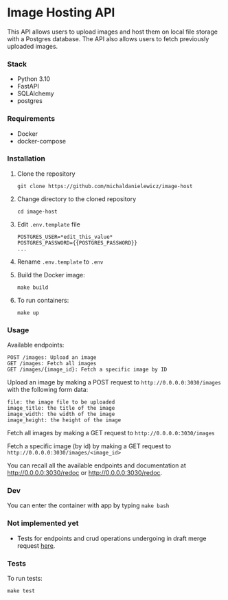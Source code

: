 # Image Hosting API

This API allows users to upload images and host them on local file storage with a Postgres database. The API also allows users to fetch previously uploaded images.


### Stack

* Python 3.10
* FastAPI
* SQLAlchemy
* postgres

### Requirements

* Docker
* docker-compose

### Installation

1. Clone the repository

    `git clone https://github.com/michaldanielewicz/image-host`  
  

2. Change directory to the cloned repository

    `cd image-host`


3. Edit `.env.template` file

    ```
    POSTGRES_USER=*edit_this_value*
    POSTGRES_PASSWORD={{POSTGRES_PASSWORD}}
    ...
    ```


4. Rename `.env.template` to `.env`


5. Build the Docker image:

    `make build`


6. To run containers:

   `make up`


### Usage

Available endpoints:

    POST /images: Upload an image
    GET /images: Fetch all images
    GET /images/{image_id}: Fetch a specific image by ID

Upload an image by making a POST request to `http://0.0.0.0:3030/images` with the following form data:

    file: the image file to be uploaded
    image_title: the title of the image
    image_width: the width of the image
    image_height: the height of the image

Fetch all images by making a GET request to `http://0.0.0.0:3030/images`

Fetch a specific image (by id) by making a GET request to `http://0.0.0.0:3030/images/<image_id>`

You can recall all the available endpoints and documentation at http://0.0.0.0:3030/redoc or http://0.0.0.0:3030/redoc.


### Dev

You can enter the container with app by typing `make bash`

### Not implemented yet

* Tests for endpoints and crud operations undergoing in draft merge request [here](https://github.com/michaldanielewicz/image-host/pull/1).

### Tests

To run tests:
    
    make test